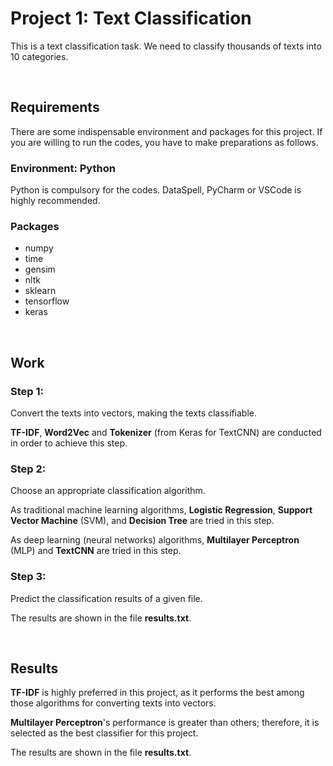 # Project 1: Text Classification
This is a text classification task. We need to classify thousands of texts into 10 categories.

&nbsp;

## Requirements

There are some indispensable environment and packages for this project. If you are willing to run the codes, you have to make preparations as follows.

### Environment: Python

Python is compulsory for the codes. DataSpell, PyCharm or VSCode is highly recommended.

### Packages

- numpy
- time
- gensim
- nltk
- sklearn
- tensorflow
- keras

&nbsp;

## Work

### Step 1: 

Convert the texts into vectors, making the texts classifiable.

**TF-IDF**, **Word2Vec** and **Tokenizer** (from Keras for TextCNN) are conducted in order to achieve this step.


### Step 2: 

Choose an appropriate classification algorithm.

As traditional machine learning algorithms, **Logistic Regression**, **Support Vector Machine** (SVM), and **Decision Tree** are tried in this step.

As deep learning (neural networks) algorithms, **Multilayer Perceptron** (MLP) and **TextCNN** are tried in this step.


### Step 3:

Predict the classification results of a given file.

The results are shown in the file **results.txt**.

&nbsp;

## Results

**TF-IDF** is highly preferred in this project, as it performs the best among those algorithms for converting texts into vectors.

**Multilayer Perceptron**'s performance is greater than others; therefore, it is selected as the best classifier for this project.

The results are shown in the file **results.txt**.
